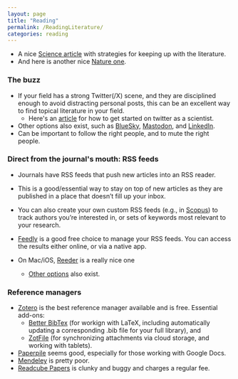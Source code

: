 ```yaml
---
layout: page
title: "Reading"
permalink: /ReadingLiterature/
categories: reading
---
```


- A nice [Science article](http://www.sciencemag.org/careers/2016/11/how-keep-scientific-literature) with strategies for keeping up with the literature.
- And here is another nice [Nature one](https://www.nature.com/articles/d41586-022-01878-7).

### The buzz

- If your field has a strong Twitter(/X) scene, and they are disciplined enough to avoid distracting personal posts, this can be an excellent way to find topical literature in your field.
    - Here's an [article](https://journals.plos.org/ploscompbiol/article?id=10.1371/journal.pcbi.1007513) for how to get started on twitter as a scientist.
- Other options also exist, such as [BlueSky](https://bluesky-web.org/), [Mastodon](https://joinmastodon.org/), and [LinkedIn](https://linkedin.com/).
- Can be important to follow the right people, and to mute the right people.

### Direct from the journal's mouth: RSS feeds

- Journals have RSS feeds that push new articles into an RSS reader.
- This is a good/essential way to stay on top of new articles as they are published in a place that doesn’t fill up your inbox.
- You can also create your own custom RSS feeds (e.g., in [Scopus](https://www.scopus.com/search/form.uri?display=basic)) to track authors you’re interested in, or sets of keywords most relevant to your research.

- [Feedly](https://feedly.com/) is a good free choice to manage your RSS feeds. You can access the results either online, or via a native app.
- On Mac/iOS, [Reeder](http://reederapp.com/) is a really nice one
    - [Other options](http://thesweetsetup.com/apps/best-rss-reader-os-x/) also exist.

### Reference managers

- [Zotero](https://www.zotero.org/) is the best reference manager available and is free. Essential add-ons:
  - [Better BibTex](https://retorque.re/zotero-better-bibtex/) (for workign with LaTeX, including automatically updating a corresponding .bib file for your full library), and
  - [ZotFile](http://zotfile.com/) (for synchronizing attachments via cloud storage, and working with tablets).
- [Paperpile](https://paperpile.com/) seems good, especially for those working with Google Docs.
- [Mendeley](https://www.mendeley.com) is pretty poor.
- [Readcube Papers](https://www.papersapp.com/) is clunky and buggy and charges a regular fee.
